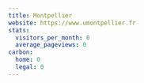 ```yaml
---
title: Montpellier
website: https://www.umontpellier.fr
stats:
  visitors_per_month: 0
  average_pageviews: 0
carbon:
  home: 0
  legal: 0
---
```

